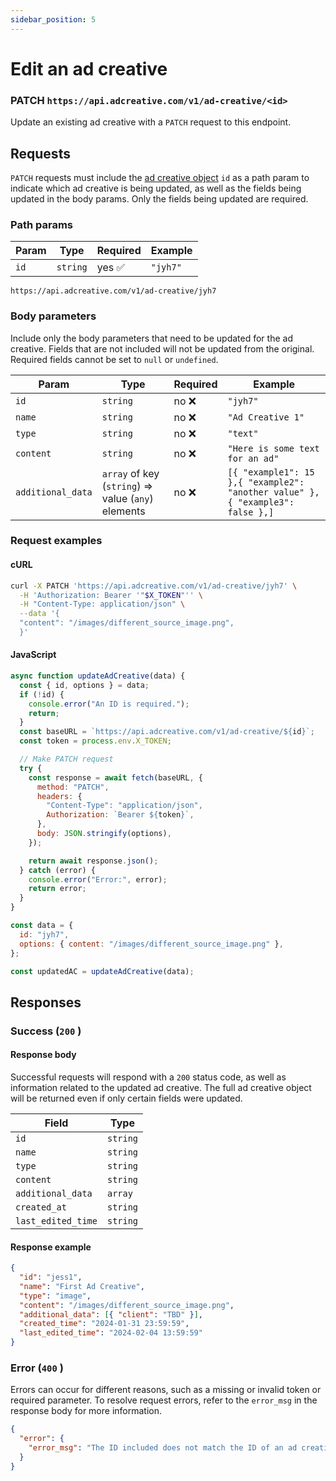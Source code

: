 ```yaml
---
sidebar_position: 5
---
```


# Edit an ad creative

### PATCH `https://api.adcreative.com/v1/ad-creative/<id>`

Update an existing ad creative with a `PATCH` request to this endpoint.

## Requests

`PATCH` requests must include the [ad creative object](/docs/intro#ad-creative-object) `id` as a path param to indicate which ad creative is being updated, as well as the fields being updated in the body params. Only the fields being updated are required.

### Path params

| Param | Type     | Required | Example  |
| ----- | -------- | -------- | -------- |
| `id`  | `string` | yes ✅   | `"jyh7"` |

```text
https://api.adcreative.com/v1/ad-creative/jyh7
```

### Body parameters

Include only the body parameters that need to be updated for the ad creative. Fields that are not included will not be updated from the original. Required fields cannot be set to `null` or `undefined`.

| Param             | Type                                               | Required | Example                                                                       |
| ----------------- | -------------------------------------------------- | -------- | ----------------------------------------------------------------------------- |
| `id`              | `string`                                           | no ❌    | `"jyh7"`                                                                      |
| `name`            | `string`                                           | no ❌    | `"Ad Creative 1"`                                                             |
| `type`            | `string`                                           | no ❌    | `"text"`                                                                      |
| `content`         | `string`                                           | no ❌    | `"Here is some text for an ad"`                                               |
| `additional_data` | `array` of key (`string`) ⇒ value (`any`) elements | no ❌    | `[{ "example1": 15 },{ "example2": "another value" },{ "example3": false },]` |

### Request examples

#### cURL

```bash
curl -X PATCH 'https://api.adcreative.com/v1/ad-creative/jyh7' \
  -H 'Authorization: Bearer '"$X_TOKEN"'' \
  -H "Content-Type: application/json" \
  --data '{
  "content": "/images/different_source_image.png",
  }'
```

#### JavaScript

```jsx
async function updateAdCreative(data) {
  const { id, options } = data;
  if (!id) {
    console.error("An ID is required.");
    return;
  }
  const baseURL = `https://api.adcreative.com/v1/ad-creative/${id}`;
  const token = process.env.X_TOKEN;

  // Make PATCH request
  try {
    const response = await fetch(baseURL, {
      method: "PATCH",
      headers: {
        "Content-Type": "application/json",
        Authorization: `Bearer ${token}`,
      },
      body: JSON.stringify(options),
    });

    return await response.json();
  } catch (error) {
    console.error("Error:", error);
    return error;
  }
}

const data = {
  id: "jyh7",
  options: { content: "/images/different_source_image.png" },
};

const updatedAC = updateAdCreative(data);
```

## Responses

### Success (`200` )

#### Response body

Successful requests will respond with a `200` status code, as well as information related to the updated ad creative. The full ad creative object will be returned even if only certain fields were updated.

| Field              | Type     |
| ------------------ | -------- |
| `id`               | `string` |
| `name`             | `string` |
| `type`             | `string` |
| `content`          | `string` |
| `additional_data`  | `array`  |
| `created_at`       | `string` |
| `last_edited_time` | `string` |

#### Response example

```json
{
  "id": "jess1",
  "name": "First Ad Creative",
  "type": "image",
  "content": "/images/different_source_image.png",
  "additional_data": [{ "client": "TBD" }],
  "created_time": "2024-01-31 23:59:59",
  "last_edited_time": "2024-02-04 13:59:59"
}
```

### Error (`400` )

Errors can occur for different reasons, such as a missing or invalid token or required parameter. To resolve request errors, refer to the `error_msg` in the response body for more information.

```json
{
  "error": {
    "error_msg": "The ID included does not match the ID of an ad creative tied to this account."
  }
}
```
